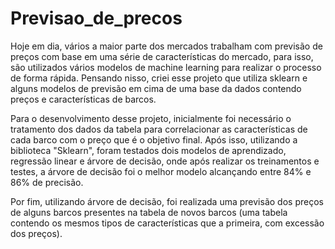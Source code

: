 # Previsao_de_precos
Hoje em dia, vários a maior parte dos mercados trabalham com previsão de preços com base em uma série de características do mercado, para isso, são utilizados vários modelos de machine learning para realizar o processo de forma rápida. Pensando nisso, criei esse projeto que utiliza sklearn e alguns modelos de previsão em cima de uma base da dados contendo preços e características de barcos.

Para o desenvolvimento desse projeto, inicialmente foi necessário o tratamento dos dados da tabela para correlacionar as características de cada barco com o preço que é o objetivo final. Após isso, utilizando a biblioteca "Sklearn", foram testados dois modelos de aprendizado, regressão linear e árvore de decisão, onde após realizar os treinamentos e testes, a árvore de decisão foi o melhor modelo alcançando entre 84% e 86% de precisão.

Por fim, utilizando árvore de decisão, foi realizada uma previsão dos preços de alguns barcos presentes na tabela de novos barcos (uma tabela contendo os mesmos tipos de características que a primeira, com excessão dos preços).

